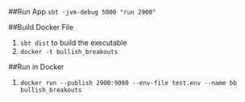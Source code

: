 ##Run App
`sbt -jvm-debug 5000 "run 2900"`

##Build Docker File
1. `sbt dist` to build the executable
2. `docker -t bullish_breakouts`

##Run in Docker
1. `docker run --publish 2900:9000 --env-file test.env --name bb bullish_breakouts`